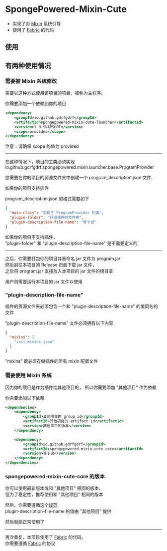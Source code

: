 SpongePowered-Mixin-Cute
===
- 实现了对 [Mixin](https://github.com/SpongePowered/Mixin) 系统引导
- 使用了 [Fabric](https://github.com/FabricMC/fabric) 的代码

使用
------------------------
## 有两种使用情况
### 需要被 Mixin 系统修改
需要以这种方式使用该项目的项目，被称为主程序。

你需要添加一个依赖到你的项目
```xml
<dependency>
    <groupId>io.github.gdrfgdrf</groupId>
    <artifactId>spongepowered-mixin-cute-launcher</artifactId>
    <version>1.0-SNAPSHOT</version>
    <scope>provided</scope>
</dependency>
```
注意：请确保 scope 的值为 provided

---

在这种情况下，项目的主类必须实现
io.github.gdrfgdrf.spongepowered.mixin.launcher.base.ProgramProvider

您需要在你的项目的资源文件夹中创建一个 program_description.json 文件.  

如果你的项目支持插件

program_description.json 的格式需要如下
```json
{
  "main-class": "实现了 ProgramProvider 的类",
  "plugin-folder": "存储插件的文件夹",
  "plugin-description-file-name": "等下说"
}
```
如果你的项目不支持插件，  
"plugin-folder" 和 "plugin-description-file-name" 是不需要定义的  

---

之后，你需要打包你的项目并重命名 jar 文件为 program.jar  
然后前往本项目的 Release 页面下载 jar 文件，  
之后将 program.jar 直接放入本项目的 jar 文件的根目录  

用户则需要运行本项目的 jar 文件以使用  

### "plugin-description-file-name"
插件的资源文件夹必须包含一个和 "plugin-description-file-name" 的值同名的文件  

"plugin-description-file-name" 文件必须拥有以下内容
```json
{
  "mixins": [
    "test.mixins.json"
  ]
}
```
"mixins" 键必须存储插件的所有 mixin 配置文件

### 需要使用 Mixin 系统
因为你的项目是作为插件给其他项目的，
所以你需要添加 "其他项目" 作为依赖

你需要添加以下依赖
```xml
<dependencies>
    <dependency>
        <groupId>其他项目的 group id</groupId>
        <artifactId>其他项目的 artifact id</artifactId>
        <version>其他项目的版本</version>
    </dependency>

    <dependency>
        <groupId>io.github.gdrfgdrf</groupId>
        <artifactId>spongepowered-mixin-cute-core</artifactId>
        <version>等下说</version>
    </dependency>
</dependencies>
```

### spongepowered-mixin-cute-core 的版本
你可以使用最新版本或和 "其他项目" 相同的版本，  
但为了稳定性，推荐使用和 "其他项目" 相同的版本

然后，你需要遵循这个[规范](#plugin-description-file-name)  
plugin-description-file-name 的值由 "其他项目" 提供  

然后就能正常使用了  

---
再次重复，本项目使用了 [Fabric](https://github.com/FabricMC/fabric) 的代码，  
你需要遵循 [Fabric](https://github.com/FabricMC/fabric) 的协议